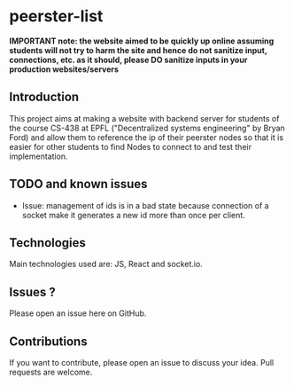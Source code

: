 # peerster-list

**IMPORTANT note: the website aimed to be quickly up online assuming students will not try to harm the site and hence do not sanitize input, connections, etc. as it should, please DO sanitize inputs in your production websites/servers**

## Introduction
This project aims at making a website with backend server for students of the course CS-438 at EPFL ("Decentralized systems engineering" by Bryan Ford) and allow them to reference the ip of their peerster nodes so that it is easier for other students to find Nodes to connect to and test their implementation.

## TODO and known issues
* Issue: management of ids is in a bad state because connection of a socket make it generates a new id more than once per client.

## Technologies
Main technologies used are: JS, React and socket.io.

## Issues ?

Please open an issue here on GitHub.

## Contributions

If you want to contribute, please open an issue to discuss your idea. Pull requests are welcome.